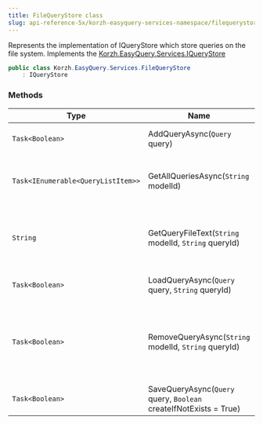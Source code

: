 ```yaml
---
title: FileQueryStore class
slug: api-reference-5x/korzh-easyquery-services-namespace/filequerystore-class
---
```



Represents the implementation of IQueryStore which store queries on the file system.  Implements the [Korzh.EasyQuery.Services.IQueryStore](/api-reference-5x/korzh-easyquery-services-namespace/iquerystore-interface)
```csharp
public class Korzh.EasyQuery.Services.FileQueryStore
    : IQueryStore

```

### Methods

| Type | Name | Description | 
| --- | --- | --- | 
| `Task<Boolean>` | AddQueryAsync(`Query` query) | Adds a new query to the storage. | 
| `Task<IEnumerable<QueryListItem>>` | GetAllQueriesAsync(`String` modelId) | Returns the list of all queries for specified model. | 
| `String` | GetQueryFileText(`String` modelId, `String` queryId) | Read the content of the query file and returns it as a string. | 
| `Task<Boolean>` | LoadQueryAsync(`Query` query, `String` queryId) | Loads the query from the storage | 
| `Task<Boolean>` | RemoveQueryAsync(`String` modelId, `String` queryId) | Removes from the storage the query specified by model ID and query ID. | 
| `Task<Boolean>` | SaveQueryAsync(`Query` query, `Boolean` createIfNotExists = True) | Saves the query to the storage. |
